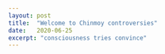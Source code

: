 ```yaml
---
layout: post
title:  "Welcome to Chinmoy controversies"
date:   2020-06-25
excerpt: "consciousness tries convince"
---
```

